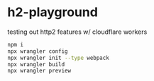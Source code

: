 # h2-playground

testing out http2 features w/ cloudflare workers

```sh
npm i
npx wrangler config
npx wrangler init --type webpack
npx wrangler build
npx wrangler preview
```
